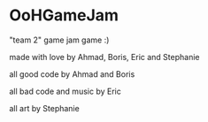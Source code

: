 # OoHGameJam
"team 2" game jam game :)


made with love by Ahmad, Boris, Eric and Stephanie

all good code by Ahmad and Boris

all bad code and music by Eric

all art by Stephanie
